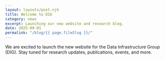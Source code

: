 ```yaml
---
layout: layouts/post.njk
title: Welcome to DIG
category: news
excerpt: Launching our new website and research blog.
date: 2025-09-01
permalink: "/blog/{{ page.fileSlug }}/"
---
```

We are excited to launch the new website for the Data Infrastructure Group (DIG). Stay tuned for research updates, publications, events, and more.
